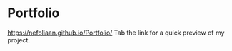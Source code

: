 # Portfolio
https://nefoliaan.github.io/Portfolio/ 
Tab the link for a quick preview of my project.
